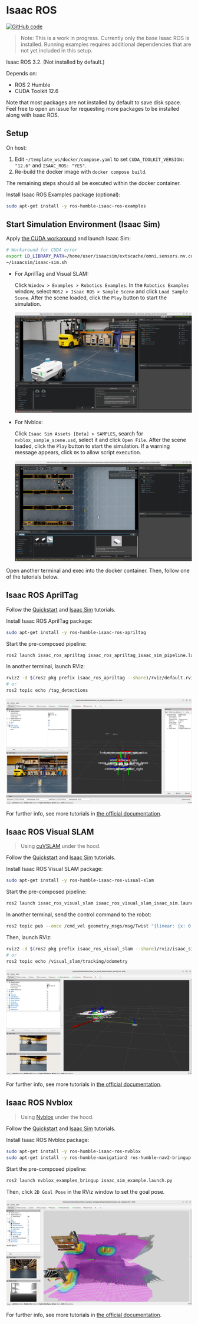 # Isaac ROS

[![GitHub code](https://img.shields.io/badge/code-blue?logo=github&label=github)](https://github.com/j3soon/ros2-essentials/blob/main/docker_modules/install_isaac_ros.sh)

> Note: This is a work in progress. Currently only the base Isaac ROS is installed. Running examples requires additional dependencies that are not yet included in this setup.

Isaac ROS 3.2. (Not installed by default.)

Depends on:

- ROS 2 Humble
- CUDA Toolkit 12.6

Note that most packages are not installed by default to save disk space. Feel free to open an issue for requesting more packages to be installed along with Isaac ROS.

## Setup

On host:

1. Edit `~/template_ws/docker/compose.yaml` to set `CUDA_TOOLKIT_VERSION: "12.6"` and `ISAAC_ROS: "YES"`.
2. Re-build the docker image with `docker compose build`.

The remaining steps should all be executed within the docker container.

Install Isaac ROS Examples package (optional):

```sh
sudo apt-get install -y ros-humble-isaac-ros-examples
```

## Start Simulation Environment (Isaac Sim)

Apply [the CUDA workaround](https://docs.isaacsim.omniverse.nvidia.com/4.5.0/overview/known_issues.html) and launch Isaac Sim:

```sh
# Workaround for CUDA error
export LD_LIBRARY_PATH=/home/user/isaacsim/extscache/omni.sensors.nv.common-2.5.0-coreapi+lx64.r.cp310/bin:$LD_LIBRARY_PATH
~/isaacsim/isaac-sim.sh
```

- For AprilTag and Visual SLAM:

  Click `Window > Examples > Robotics Examples`. In the `Robotics Examples` window, select `ROS2 > Isaac ROS > Sample Scene` and click `Load Sample Scene`. After the scene loaded, click the `Play` button to start the simulation.

  ![](assets/isaac-ros-isaac-sim.png)

- For Nvblox:

  Click `Isaac Sim Assets [Beta] > SAMPLES`, search for `nvblox_sample_scene.usd`, select it and click `Open File`. After the scene loaded, click the `Play` button to start the simulation. If a warning message appears, click `OK` to allow script execution.

  ![](assets/isaac-ros-isaac-sim-nvblox.png)

Open another terminal and exec into the docker container. Then, follow one of the tutorials below.

## Isaac ROS AprilTag

Follow the [Quickstart](https://nvidia-isaac-ros.github.io/repositories_and_packages/isaac_ros_apriltag/isaac_ros_apriltag/index.html#quickstart) and [Isaac Sim](https://nvidia-isaac-ros.github.io/concepts/fiducials/apriltag/tutorial_isaac_sim.html) tutorials.

Install Isaac ROS AprilTag package:

```sh
sudo apt-get install -y ros-humble-isaac-ros-apriltag
```

Start the pre-composed pipeline:

```sh
ros2 launch isaac_ros_apriltag isaac_ros_apriltag_isaac_sim_pipeline.launch.py
```

In another terminal, launch RViz:

```sh
rviz2 -d $(ros2 pkg prefix isaac_ros_apriltag --share)/rviz/default.rviz
# or
ros2 topic echo /tag_detections
```

![](assets/isaac-ros-apriltag-rviz.png)

For further info, see more tutorials in [the official documentation](https://nvidia-isaac-ros.github.io/repositories_and_packages/isaac_ros_apriltag/isaac_ros_apriltag/index.html#try-more-examples).

## Isaac ROS Visual SLAM

> Using [cuVSLAM](https://nvidia-isaac-ros.github.io/concepts/visual_slam/cuvslam/index.html) under the hood.

Follow the [Quickstart](https://nvidia-isaac-ros.github.io/repositories_and_packages/isaac_ros_visual_slam/index.html#quickstarts) and [Isaac Sim](https://nvidia-isaac-ros.github.io/concepts/visual_slam/cuvslam/tutorial_isaac_sim.html) tutorials.

Install Isaac ROS Visual SLAM package:

```sh
sudo apt-get install -y ros-humble-isaac-ros-visual-slam
```

Start the pre-composed pipeline:

```sh
ros2 launch isaac_ros_visual_slam isaac_ros_visual_slam_isaac_sim.launch.py
```

In another terminal, send the control command to the robot:

```sh
ros2 topic pub --once /cmd_vel geometry_msgs/msg/Twist "{linear: {x: 0.2, y: 0.0, z: 0.0}, angular: {x: 0.0, y: 0.0, z: 0.2}}"
```

Then, launch RViz:

```sh
rviz2 -d $(ros2 pkg prefix isaac_ros_visual_slam --share)/rviz/isaac_sim.cfg.rviz
# or
ros2 topic echo /visual_slam/tracking/odometry
```

![](assets/isaac-ros-vslam-rviz.png)

For further info, see more tutorials in [the official documentation](https://nvidia-isaac-ros.github.io/repositories_and_packages/isaac_ros_visual_slam/isaac_ros_visual_slam/index.html#try-more-examples).

## Isaac ROS Nvblox

> Using [Nvblox](https://nvidia-isaac-ros.github.io/concepts/scene_reconstruction/nvblox/technical_details.html) under the hood.

Follow the [Quickstart](https://nvidia-isaac-ros.github.io/repositories_and_packages/isaac_ros_nvblox/isaac_ros_nvblox/index.html#quickstart) and [Isaac Sim](https://nvidia-isaac-ros.github.io/concepts/scene_reconstruction/nvblox/tutorials/tutorial_isaac_sim.html) tutorials.

Install Isaac ROS Nvblox package:

```sh
sudo apt-get install -y ros-humble-isaac-ros-nvblox
sudo apt-get install -y ros-humble-navigation2 ros-humble-nav2-bringup
```

Start the pre-composed pipeline:

```sh
ros2 launch nvblox_examples_bringup isaac_sim_example.launch.py
```

Then, click `2D Goal Pose` in the RViz window to set the goal pose.

![](assets/isaac-ros-nvblox-rviz.png)

For further info, see more tutorials in [the official documentation](https://nvidia-isaac-ros.github.io/concepts/scene_reconstruction/nvblox/index.html#examples).
